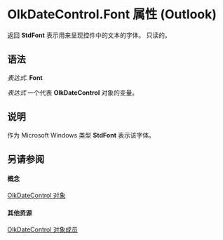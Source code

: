 
# OlkDateControl.Font 属性 (Outlook)

返回 **StdFont** 表示用来呈现控件中的文本的字体。 只读的。


## 语法

 _表达式_. **Font**

 _表达式_ 一个代表 **OlkDateControl** 对象的变量。


## 说明

作为 Microsoft Windows 类型 **StdFont** 表示该字体。


## 另请参阅


#### 概念


[OlkDateControl 对象](bd0c6bbe-c348-c748-41fe-0cf7ecebcc1e.md)
#### 其他资源


[OlkDateControl 对象成员](6bc09aee-2f4e-5042-a653-52c0c09068c5.md)